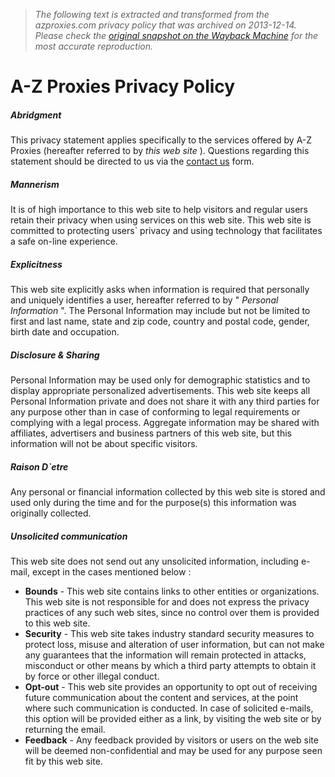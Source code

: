 > *The following text is extracted and transformed from the azproxies.com privacy policy that was archived on 2013-12-14. Please check the [original snapshot on the Wayback Machine](https://web.archive.org/web/20131214073649id_/http%3A//www.azproxies.com/privacy-policy.html) for the most accurate reproduction.*

# A-Z Proxies Privacy Policy

##### Abridgment

This privacy statement applies specifically to the services offered by A-Z Proxies (hereafter referred to by _this web site_ ). Questions regarding this statement should be directed to us via the [contact us](https://web.archive.org/contact-us.html) form.

##### Mannerism

It is of high importance to this web site to help visitors and regular users retain their privacy when using services on this web site. This web site is committed to protecting users` privacy and using technology that facilitates a safe on-line experience.

##### Explicitness

This web site explicitly asks when information is required that personally and uniquely identifies a user, hereafter referred to by " _Personal Information_ ". The Personal Information may include but not be limited to first and last name, state and zip code, country and postal code, gender, birth date and occupation.

##### Disclosure & Sharing

Personal Information may be used only for demographic statistics and to display appropriate personalized advertisements. This web site keeps all Personal Information private and does not share it with any third parties for any purpose other than in case of conforming to legal requirements or complying with a legal process. Aggregate information may be shared with affiliates, advertisers and business partners of this web site, but this information will not be about specific visitors.

##### Raison D`etre

Any personal or financial information collected by this web site is stored and used only during the time and for the purpose(s) this information was originally collected.

##### Unsolicited communication

This web site does not send out any unsolicited information, including e-mail, except in the cases mentioned below :

  *  **Bounds** \- This web site contains links to other entities or organizations. This web site is not responsible for and does not express the privacy practices of any such web sites, since no control over them is provided to this web site.
  *  **Security** \- This web site takes industry standard security measures to protect loss, misuse and alteration of user information, but can not make any guarantees that the information will remain protected in attacks, misconduct or other means by which a third party attempts to obtain it by force or other illegal conduct.
  *  **Opt-out** \- This web site provides an opportunity to opt out of receiving future communication about the content and services, at the point where such communication is conducted. In case of solicited e-mails, this option will be provided either as a link, by visiting the web site or by returning the email.
  *  **Feedback** \- Any feedback provided by visitors or users on the web site will be deemed non-confidential and may be used for any purpose seen fit by this web site.


